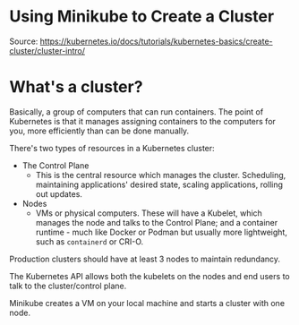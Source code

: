 # Using Minikube to Create a Cluster

Source: https://kubernetes.io/docs/tutorials/kubernetes-basics/create-cluster/cluster-intro/

# What's a cluster?
Basically, a group of computers that can run containers. The point of Kubernetes is that it manages
assigning containers to the computers for you, more efficiently than can be done manually.

There's two types of resources in a Kubernetes cluster:
- The Control Plane
  - This is the central resource which manages the cluster. Scheduling, maintaining applications'
    desired state, scaling applications, rolling out updates.
- Nodes
  - VMs or physical computers. These will have a Kubelet, which manages the node and talks to the
    Control Plane; and a container runtime - much like Docker or Podman but usually more
    lightweight, such as `containerd` or CRI-O.

Production clusters should have at least 3 nodes to maintain redundancy.

The Kubernetes API allows both the kubelets on the nodes and end users to talk to the
cluster/control plane.

Minikube creates a VM on your local machine and starts a cluster with one node.
